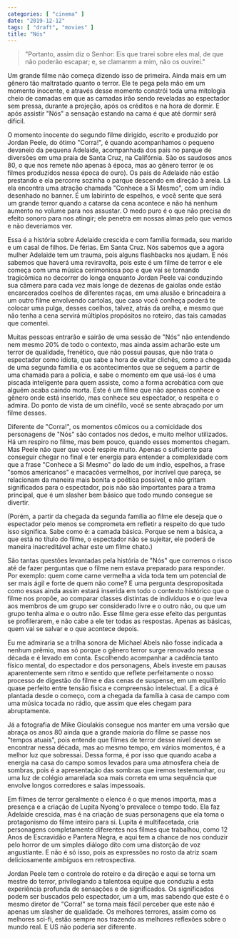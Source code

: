 ```yaml
---
categories: [ "cinema" ]
date: "2019-12-12"
tags: [ "draft", "movies" ]
title: "Nós"
---
```

> "Portanto, assim diz o Senhor: Eis que trarei sobre eles mal, de que
não poderão escapar; e, se clamarem a mim, não os ouvirei."

Um grande filme não começa dizendo isso de primeira. Ainda mais em
um gênero tão maltratado quanto o terror. Ele te pega pela mão em um
momento inocente, e através desse momento constrói toda uma mitologia
cheio de camadas em que as camadas irão sendo reveladas ao espectador sem
pressa, durante a projeção, após os créditos e na hora de dormir. E
após assistir "Nós" a sensação estando na cama é que até dormir
será difícil.

O momento inocente do segundo filme dirigido, escrito e produzido
por Jordan Peele, do ótimo "Corra!", é quando acompanhamos o pequeno
devaneio da pequena Adelaide, acompanhada dos pais no parque de diversões
em uma praia de Santa Cruz, na Califórnia. São os saudosos anos 80,
o que nos remete não apenas à época, mas ao gênero terror (e os
filmes produzidos nessa época de ouro). Os pais de Adelaide não
estão prestando e ela percorre sozinha o parque descendo em direção
à areia. Lá ela encontra uma atração chamada "Conhece a Si Mesmo",
com um índio desenhado no banner. É um labirinto de espelhos, e você
sente que será um grande terror quando a catarse da cena acontece e
não há nenhum aumento no volume para nos assustar. O medo puro é
o que não precisa de efeito sonoro para nos atingir; ele penetra em
nossas almas pelo que vemos e não deveríamos ver.

Essa é a história sobre Adelaide crescida e com família formada, seu
marido e um casal de filhos. De férias. Em Santa Cruz. Nós sabemos
que a agora mulher Adelaide tem um trauma, pois alguns flashbacks nos
ajudam. E nós sabemos que haverá uma reviravolta, pois este é um
filme de terror e ele começa com uma música cerimoniosa pop e que vai
se tornando tragicômica no decorrer do longa enquanto Jordan Peele vai
conduzindo sua câmera para cada vez mais longe de dezenas de gaiolas
onde estão encarcerados coelhos de diferentes raças, em uma alusão e
brincadeira a um outro filme envolvendo cartolas, que caso você conheça
poderá te colocar uma pulga, desses coelhos, talvez, atrás da orelha,
e mesmo que não tenha a cena servirá múltiplos propósitos no roteiro,
das tais camadas que comentei.

Muitas pessoas entrarão e sairão de uma sessão de "Nós" não
entendendo nem mesmo 20% de todo o contexto, mas ainda assim acharão
este um terror de qualidade, frenético, que não possui pausas, que
não trata o espectador como idiota, que sabe a hora de evitar clichês,
como a chegada de uma segunda família e os acontecimentos que se seguem
a partir de uma chamada para a polícia, e sabe o momento em que usá-los
é uma piscada inteligente para quem assiste, como a forma acrobática
com que alguém acaba caindo morta. Este é um filme que não apenas
conhece o gênero onde está inserido, mas conhece seu espectador, o
respeita e o admira. Do ponto de vista de um cinéfilo, você se sente
abraçado por um filme desses.

Diferente de "Corra!", os momentos cômicos ou a comicidade
dos personagens de "Nós" são contados nos dedos, e muito melhor
utilizados. Há um respiro no filme, mas bem pouco, quando esses momentos
chegam. Mas Peele não quer que você respire muito. Apenas o suficiente
para conseguir chegar no final e ter energia para entender a complexidade
com que a frase "Conhece a Si Mesmo" do lado de um índio, espelhos,
a frase "somos americanos" e macacões vermelhos, por incrível que
pareça, se relacionam da maneira mais bonita e poética possível, e
não gritam significados para o espectador, pois não são importantes
para a trama principal, que é um slasher bem básico que todo mundo
consegue se divertir.

(Porém, a partir da chegada da segunda família ao filme ele deseja
que o espectador pelo menos se comprometa em refletir a respeito do que
tudo isso significa. Sabe como é: a camada básica. Porque se nem a
básica, a que está no título do filme, o espectador não se sujeitar,
ele poderá de maneira inacreditável achar este um filme chato.)

São tantas questões levantadas pela história de "Nós" que corremos
o risco até de fazer perguntas que o filme nem estava preparado para
responder. Por exemplo: quem come carne vermelha a vida toda tem um
potencial de ser mais ágil e forte de quem não come? E uma pergunta
despropositada como essas ainda assim estará inserida em todo o contexto
histórico que o filme nos propõe, ao comparar classes distintas de
indivíduos e o que leva aos membros de um grupo ser considerado livre e
o outro não, ou que um grupo tenha alma e o outro não. Esse filme gera
esse efeito das perguntas se profilerarem, e não cabe a ele ter todas
as respostas. Apenas as básicas, quem vai se salvar e o que acontece
depois.

Eu me admiraria se a trilha sonora de Michael Abels não fosse indicada
a nenhum prêmio, mas só porque o gênero terror surge renovado nessa
década e é levado em conta. Escolhendo acompanhar a cadência tanto
físico mental, do espectador e dos personagens, Abels investe em pausas
aparentemente sem ritmo e sentido que reflete perfeitamente o nosso
processo de digestão do filme e das cenas de suspense, em um equilíbrio
quase perfeito entre tensão física e compreensão intelectual. E a
dica é plantada desde o começo, com a chegada da família à casa de
campo com uma música tocada no rádio, que assim que eles chegam para
abruptamente.

Já a fotografia de Mike Gioulakis consegue nos manter em uma versão
que abraça os anos 80 ainda que a grande maioria do filme se passe nos
"tempos atuais", pois entende que filmes de terror desse nível devem
se encontrar nessa década, mas ao mesmo tempo, em vários momentos, é
a melhor luz que sobressai. Dessa forma, é por isso que quando acaba
a energia na casa do campo somos levados para uma atmosfera cheia de
sombras, pois é a apresentação das sombras que iremos testemunhar,
ou uma luz de colégio amarelada soa mais correta em uma sequência que
envolve longos corredores e salas impessoais.

Em filmes de terror geralmente o elenco é o que menos importa, mas a
presença e a criação de Lupita Nyong'o prevalece o tempo todo. Ela
faz Adelaide crescida, mas é na criação de suas personagens que ela
toma o protagonismo do filme inteiro para si. Lupita é multifacetada,
cria personagens completamente diferentes nos filmes que trabalhou,
como 12 Anos de Escravidão e Pantera Negra, e aqui tem a chance de nos
conduzir pelo horror de um simples diálogo dito com uma distorção
de voz angustiante. E não é só isso, pois as expressões no rosto da
atriz soam deliciosamente ambíguos em retrospectiva.

Jordan Peele tem o controle do roteiro e da direção e aqui se torna um
mestre do terror, privilegiando a talentosa equipe que conduziu a esta
experiência profunda de sensações e de significados. Os significados
podem ser buscados pelo espectador, um a um, mas sabendo que este é o
mesmo diretor de "Corra!" se torna mais fácil perceber que este não
é apenas um slasher de qualidade. Os melhores terrores, assim como os
melhores sci-fi, estão sempre nos trazendo as melhores reflexões sobre
o mundo real. E US não poderia ser diferente.
